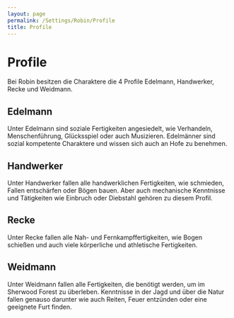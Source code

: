 ```yaml
---
layout: page
permalink: /Settings/Robin/Profile
title: Profile
---
```


# Profile

Bei Robin besitzen die Charaktere die 4 Profile Edelmann, Handwerker, Recke und Weidmann.

## Edelmann

Unter Edelmann sind soziale Fertigkeiten angesiedelt, wie Verhandeln, Menschenführung, Glücksspiel oder auch Musizieren. Edelmänner sind sozial kompetente Charaktere und wissen sich auch an Hofe zu benehmen.

## Handwerker

Unter Handwerker fallen alle handwerklichen Fertigkeiten, wie schmieden, Fallen entschärfen oder Bögen bauen. Aber auch mechanische Kenntnisse und Tätigkeiten wie Einbruch oder Diebstahl gehören zu diesem Profil.

## Recke

Unter Recke fallen alle Nah- und Fernkampffertigkeiten, wie Bogen schießen und auch viele körperliche und athletische Fertigkeiten.

## Weidmann

Unter Weidmann fallen alle Fertigkeiten, die benötigt werden, um im Sherwood Forest zu überleben. Kenntnisse in der Jagd und über die Natur fallen genauso darunter wie auch Reiten, Feuer entzünden oder eine geeignete Furt finden.

